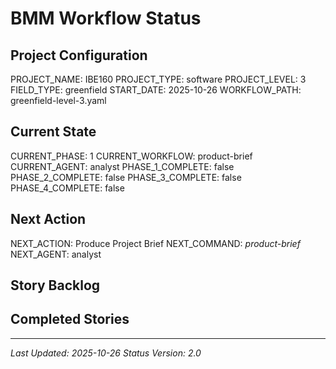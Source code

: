 # BMM Workflow Status

## Project Configuration

PROJECT_NAME: IBE160
PROJECT_TYPE: software
PROJECT_LEVEL: 3
FIELD_TYPE: greenfield
START_DATE: 2025-10-26
WORKFLOW_PATH: greenfield-level-3.yaml

## Current State

CURRENT_PHASE: 1
CURRENT_WORKFLOW: product-brief
CURRENT_AGENT: analyst
PHASE_1_COMPLETE: false
PHASE_2_COMPLETE: false
PHASE_3_COMPLETE: false
PHASE_4_COMPLETE: false

## Next Action

NEXT_ACTION: Produce Project Brief
NEXT_COMMAND: *product-brief*
NEXT_AGENT: analyst

## Story Backlog

## Completed Stories

---

_Last Updated: 2025-10-26_
_Status Version: 2.0_
